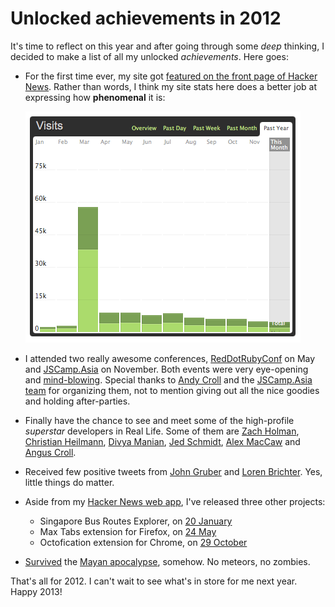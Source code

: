 Unlocked achievements in 2012
===

It's time to reflect on this year and after going through some *deep* thinking, I decided to make a list of all my unlocked *achievements*. Here goes:

- For the first time ever, my site got [featured on the front page of Hacker News](http://twitter.com/bearwithclaws/status/176302505054052352). Rather than words, I think my site stats here does a better job at expressing how **phenomenal** it is:

	![Bar chart graph of the number of visits to cheeaun.com for the past 12 months in 2012, rendered from Mint stats](/blog/images/screenshots/web/cheeaun-com-visits-graph-2012-mint-stats.png)

- I attended two really awesome conferences, [RedDotRubyConf](http://reddotrubyconf.com/) on May and [JSCamp.Asia](http://jscamp.asia/) on November. Both events were very eye-opening and [mind-blowing](http://twitter.com/cheeaun/status/274534221119361024). Special thanks to [Andy Croll](http://andycroll.com/) and the [JSCamp.Asia team](http://jscamp.asia/team) for organizing them, not to mention giving out all the nice goodies and holding after-parties.

- Finally have the chance to see and meet some of the high-profile *superstar* developers in Real Life. Some of them are [Zach Holman](http://twitter.com/holman), [Christian Heilmann](http://twitter.com/codepo8), [Divya Manian](http://twitter.com/divya), [Jed Schmidt](http://twitter.com/jedschmidt), [Alex MacCaw](http://twitter.com/maccman) and [Angus Croll](http://twitter.com/angustweets).

- Received few positive tweets from [John Gruber](http://twitter.com/gruber/status/275827639795728384) and [Loren Brichter](http://twitter.com/lorenb/status/279049098273910784). Yes, little things do matter.

- Aside from my [Hacker News web app](http://hackerwebapp.com/), I've released three other projects:

	- Singapore Bus Routes Explorer, on [20 January](http://twitter.com/cheeaun/status/160380168739897344)
	- Max Tabs extension for Firefox, on [24 May](http://twitter.com/cheeaun/status/205662037743898624)
	- Octofication extension for Chrome, on [29 October](http://twitter.com/cheeaun/status/262913493068558337)

- [Survived](http://twitter.com/cheeaun/status/282082168409292800) the [Mayan apocalypse](http://en.wikipedia.org/wiki/2012_phenomenon), somehow. No meteors, no zombies.

That's all for 2012. I can't wait to see what's in store for me next year. Happy 2013!